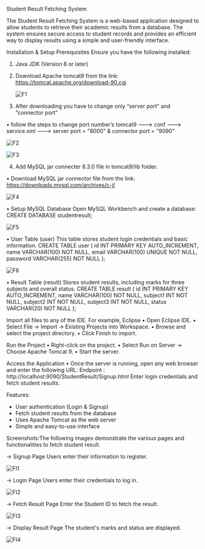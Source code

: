 Student Result Fetching System

The Student Result Fetching System is a web-based application designed to allow students to retrieve their academic results from a database. The system ensures secure access to student records and provides an efficient way to display results using a simple and user-friendly interface.

Installation & Setup Prerequisites Ensure you have the following installed:

  1. Java JDK (Version 8 or later)

  2. Download Apache tomcat9 from the link:
     https://tomcat.apache.org/download-90.cgi

     ![F1](https://github.com/user-attachments/assets/f90112be-7841-451c-999f-7e0451fe3746)


  3. After downloading you have to change only “server port” and “connector port”

• follow the steps to change port number’s tomcat9 ---> conf ---> service.xml ---> server port = "8000" & connector port = "9090"

![F2](https://github.com/user-attachments/assets/694d021d-83f8-4fba-a66a-fb234ea36379)


![F3](https://github.com/user-attachments/assets/34f30d84-3115-4f7c-8fa2-455be819967d)


  4. Add MySQL jar connecter 8.3.0 file in tomcat9/lib folder.

• Download MySQL jar connector file from the link:
  https://downloads.mysql.com/archives/c-j/

![F4](https://github.com/user-attachments/assets/f50d0335-a72a-4426-8817-03c983a4f9ff)


• Setup MySQL Database
Open MySQL Workbench and create a database:
  CREATE DATABASE studentresult;

![F5](https://github.com/user-attachments/assets/3d7e094d-e645-410d-a2dc-bcc959ed4693)

• User Table (user)
This table stores student login credentials and basic information.
CREATE TABLE user (
    id INT PRIMARY KEY AUTO_INCREMENT,
    name VARCHAR(100) NOT NULL,
    email VARCHAR(100) UNIQUE NOT NULL,
    password VARCHAR(255) NOT NULL
);

![F6](https://github.com/user-attachments/assets/14d69036-67ff-4e2c-a24c-6cf00e3d6e72)

• Result Table (result)
Stores student results, including marks for three subjects and overall status.
CREATE TABLE result (
    id INT PRIMARY KEY AUTO_INCREMENT,
    name VARCHAR(100) NOT NULL,
    subject1 INT NOT NULL,
    subject2 INT NOT NULL,
    subject3 INT NOT NULL,
    status VARCHAR(20) NOT NULL
);

Import all files to any of the IDE. For example, Eclipse • Open Eclipse IDE. • Select File → Import → Existing Projects into Workspace. • Browse and select the project directory. • Click Finish to import.

Run the Project • Right-click on the project. • Select Run on Server → Choose Apache Tomcat 9. • Start the server.

Access the Application • Once the server is running, open any web browser and enter the following URL: Endpoint :
     http://localhost:9090/StudentResult/Signup.html
Enter login credentials and fetch student results.

Features:
* User authentication (Login & Signup)
* Fetch student results from the database
* Uses Apache Tomcat as the web server
* Simple and easy-to-use interface

Screenshots:The following images demonstrate the various pages and functionalities to fetch student result.

-> Signup Page
Users enter their information to register.

![FI1](https://github.com/user-attachments/assets/fe8e4ae5-edba-46e3-8204-7567a00bef8a)


-> Login Page
Users enter their credentials to log in.

![FI2](https://github.com/user-attachments/assets/23231a54-d760-4cbd-8372-d3c92284bd9f)

-> Fetch Result Page
Enter the Student ID to fetch the result.

![FI3](https://github.com/user-attachments/assets/70167865-d983-4b8f-bd30-6e080e6f0f15)

-> Display Result Page
The student's marks and status are displayed.

![FI4](https://github.com/user-attachments/assets/e37423ce-b2dc-470b-bc4e-38dd0caf211a)
